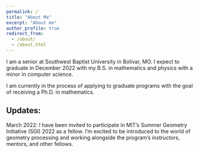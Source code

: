 ```yaml
---
permalink: /
title: "About Me"
excerpt: "About me"
author_profile: true
redirect_from: 
  - /about/
  - /about.html
---
```

I am a senior at Southwest Baptist University in Bolivar, MO. I expect to graduate in December 2022 with my B.S. in mathematics and physics with a minor in computer science. 

I am currently in the process of applying to graduate programs with the goal of receiving a Ph.D. in mathematics. 

## Updates:

March 2022: I have been invited to participate in MIT’s Summer Geometry Initiative (SGI) 2022 as a fellow. I’m excited to be introduced to the world of geometry processing and working alongside the program’s instructors, mentors, and other fellows.
